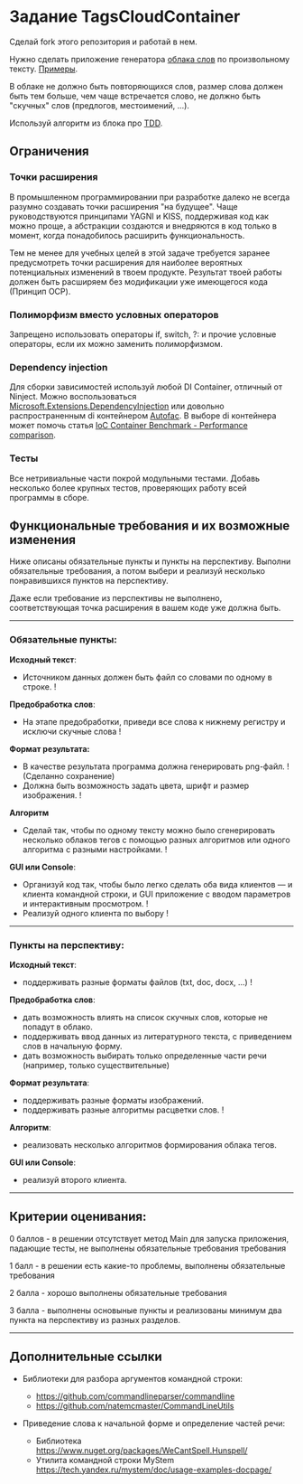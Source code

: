 # Задание TagsCloudContainer

Сделай fork этого репозитория и работай в нем.

Нужно сделать приложение генератора [облака слов](https://ru.wikipedia.org/wiki/%D0%9E%D0%B1%D0%BB%D0%B0%D0%BA%D0%BE_%D1%82%D0%B5%D0%B3%D0%BE%D0%B2) по произвольному тексту.
[Примеры](https://www.google.ru/search?q=%D0%9E%D0%B1%D0%BB%D0%B0%D0%BA%D0%BE+%D1%81%D0%BB%D0%BE%D0%B2&tbm=isch).

В облаке не должно быть повторяющихся слов, размер слова должен быть тем больше, чем чаще встречается слово, не должно быть "скучных" слов (предлогов, местоимений, ...).

Используй алгоритм из блока про [TDD](https://github.com/kontur-courses/tdd).

## Ограничения

### Точки расширения

В промышленном программировании при разработке далеко не всегда разумно создавать точки расширения "на будущее". 
Чаще руководствуются принципами YAGNI и KISS, поддерживая код как можно проще, а абстракции создаются и внедряются в код только в момент, 
когда понадобилось расширить функциональность.

Тем не менее для учебных целей в этой задаче требуется заранее предусмотреть точки расширения для наиболее вероятных потенциальных изменений в твоем продукте.
Результат твоей работы должен быть расширяем без модификации уже имеющегося кода (Принцип OCP).

### Полиморфизм вместо условных операторов

Запрещено использовать операторы if, switch, ?: и прочие условные операторы, если их можно заменить полиморфизмом.

### Dependency injection

Для сборки зависимостей используй любой DI Container, отличный от Ninject. 
Можно воспользоваться [Microsoft.Extensions.DependencyInjection](https://www.nuget.org/packages/Microsoft.Extensions.DependencyInjection/) или довольно распространенным di контейнером [Autofac](https://www.nuget.org/packages/Autofac/). В выборе di контейнера может помочь статья [IoC Container Benchmark - Performance comparison](https://www.palmmedia.de/Blog/2011/8/30/ioc-container-benchmark-performance-comparison).

### Тесты

Все нетривиальные части покрой модульными тестами.
Добавь несколько более крупных тестов, проверяющих работу всей программы в сборе.

## Функциональные требования и их возможные изменения

Ниже описаны обязательные пункты и пункты на перспективу. 
Выполни обязательные требования, а потом выбери и реализуй несколько понравившихся пунктов на перспективу.

Даже если требование из перспективы не выполнено, соответствующая точка расширения в вашем коде уже должна быть.
- - -
### Обязательные пункты:
**Исходный текст**: 
*  Источником данных должен быть файл со словами по одному в строке. !

**Предобработка слов**:
 * На этапе предобработки, приведи все слова к нижнему регистру и исключи скучные слова !

**Формат результата:**
* В качестве результата программа должна генерировать png-файл. ! (Сделанно сохранение)
* Должна быть возможность задать цвета, шрифт и размер изображения. ! 

**Алгоритм**
* Сделай так, чтобы по одному тексту можно было сгенерировать несколько облаков тегов с помощью разных алгоритмов или одного алгоритма с разными настройками. !

**GUI или Console**:
* Организуй код так, чтобы было легко сделать оба вида клиентов — и клиента командной строки, и GUI приложение с вводом параметров и интерактивным просмотром. !
* Реализуй одного клиента по выбору !

- - -

### Пункты на перспективу:
**Исходный текст**: 
* поддерживать разные форматы файлов (txt, doc, docx, ...) !

**Предобработка слов**:
* дать возможность влиять на список скучных слов, которые не попадут в облако.
* поддерживать ввод данных из литературного текста, с приведением слов в начальную форму.
* дать возможность выбирать только определенные части речи (например, только существительные)

**Формат результата**:
* поддерживать разные форматы изображений.
* поддерживать разные алгоритмы расцветки слов. !

**Алгоритм**: 
* реализовать несколько алгоритмов формирования облака тегов.

**GUI или Console**: 
* реализуй второго клиента.

- - -  

## Критерии оценивания:
0 баллов - в решении отсутствует метод Main для запуска приложения, падающие тесты, не выполнены обязательные требования требования

1 балл - в решении есть какие-то проблемы, выполнены обязательные требования

2 балла - хорошо выполнены обязательные требования

3 балла - выполнены основыные пункты и реализованы минимум два пункта на перспективу из разных разделов.

- - -  

## Дополнительные ссылки

* Библиотеки для разбора аргументов командной строки:
	
	* https://github.com/commandlineparser/commandline
	* https://github.com/natemcmaster/CommandLineUtils

* Приведение слова к начальной форме и определение частей речи:
	* Библиотека https://www.nuget.org/packages/WeCantSpell.Hunspell/
	* Утилита командной строки MyStem https://tech.yandex.ru/mystem/doc/usage-examples-docpage/
	
	
